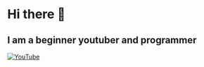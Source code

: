 # Hi there 👋

## I am a beginner youtuber and programmer

[![YouTube](https://img.shields.io/badge/-YouTube-090909?style=for-the-badge&logo=YouTube&logoColor=F635FC)](https://www.youtube.com/@doshan)